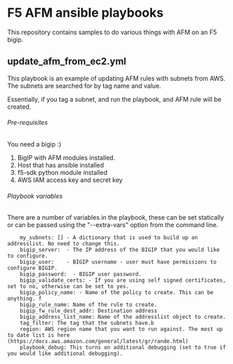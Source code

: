 # F5 AFM ansible playbooks

This repository contains samples to do various things with AFM on an F5 bigip.


## update_afm_from_ec2.yml

This playbook is an example of updating AFM rules with subnets from AWS. 
The subnets are searched for by tag name and value.

Essentially, if you tag a subnet, and run the playbook, and AFM rule will be created.

###### Pre-requisites
You need a bigip :)

1. BigIP with AFM modules installed.
2. Host that has ansible installed
3. f5-sdk python module installed
4. AWS IAM access key and secret key

###### Playbook variables

There are a number of variables in the playbook, these can be set statically or can be passed using the "--extra-vars" option from the command line.

```
    my_subnets: [] - A dictionary that is used to build up an addresslist. No need to change this.
    bigip_server:  - The IP address of the BIGIP that you would like to configure.
    bigip_user:    - BIGIP username - user must have permissions to configure BIGIP.
    bigip_password:  - BIGIP user password.
    bigip_validate_certs: - If you are using self signed certificates, set to no, otherwise can be set to yes.
    bigip_policy_name: - Name of the policy to create. This can be anything. f
    bigip_rule_name: Name of the rule to create. 
    bigip_fw_rule_dest_addr: Destination address
    bigip_address_list_name: Name of the addresslist object to create. 
    tag_filter: The tag that the subnets have.b
    region: AWS region name that you want to run against. The most up to date list is here (https://docs.aws.amazon.com/general/latest/gr/rande.html)
    playbook_debug: This turns on additional debugging (set to true if you would like additional debugging).
```
